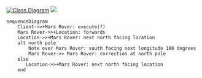 [![Class Diagram](https://mermaid.ink/img/pako:eNplkT1uwzAMha9CcErQnMBrf6Z0SVYvrETbQi2xoKg2QZC7V01Sx241kZ8e-R6kEzrxjA26kXJ-CtQrxTZBPRcCr6R5J5-spysFeNiKIwuSwBVVTvbbTwI-sCvGKycxUvL5RSU-k9qwvkrOc4Np22QA8CiiPiQyzuDu9V2wNw2pBx-U3dy6moOKVfGWO1ut__Nd6Ic_F53oF6nPS_pG7n2BF6nnCWfBQzI4LNvjbRo3GFkjBV9f-zLSog0cucWmlp47KqO12KYfKRWT_TE5bEwLb7B8-Op1-x9sOhozn78BHE-Lfw?type=png)](https://mermaid.live/edit#pako:eNplkT1uwzAMha9CcErQnMBrf6Z0SVYvrETbQi2xoKg2QZC7V01Sx241kZ8e-R6kEzrxjA26kXJ-CtQrxTZBPRcCr6R5J5-spysFeNiKIwuSwBVVTvbbTwI-sCvGKycxUvL5RSU-k9qwvkrOc4Np22QA8CiiPiQyzuDu9V2wNw2pBx-U3dy6moOKVfGWO1ut__Nd6Ic_F53oF6nPS_pG7n2BF6nnCWfBQzI4LNvjbRo3GFkjBV9f-zLSog0cucWmlp47KqO12KYfKRWT_TE5bEwLb7B8-Op1-x9sOhozn78BHE-Lfw)
[![](https://mermaid.ink/img/pako:eNqdUbFOxDAM_RUrE4giwYY63AIjxwBrFytxe5FS-8514NDp_p20pSoHG54iv-eX9_ROzksgV7uBDpnY01PETrFvGMo8pkhst5vNzRZ1gFd5J62BjuSz0VV7PbNWbGQ-i0eLwjW0oh-oYZhZy_63GtPRgEVtBy36yB2kbybMh5gWfC-J5t04L2IEowb8lBskr0qTdhLuouVAcP9wB4E6JRqgVenBZ9USEHrSGCLyKn6R6eIDL-XGT_7wrzFKw2rx35GJQ8OucsVXjzGUek4j0DjbUU-Nq8szUIs5WeMaPhcqZpO3T_auNs1UubwPaEubrm6xGKschWii27nyqfnzF8YSrO4?type=png)](https://mermaid.live/edit#pako:eNqdUbFOxDAM_RUrE4giwYY63AIjxwBrFytxe5FS-8514NDp_p20pSoHG54iv-eX9_ROzksgV7uBDpnY01PETrFvGMo8pkhst5vNzRZ1gFd5J62BjuSz0VV7PbNWbGQ-i0eLwjW0oh-oYZhZy_63GtPRgEVtBy36yB2kbybMh5gWfC-J5t04L2IEowb8lBskr0qTdhLuouVAcP9wB4E6JRqgVenBZ9USEHrSGCLyKn6R6eIDL-XGT_7wrzFKw2rx35GJQ8OucsVXjzGUek4j0DjbUU-Nq8szUIs5WeMaPhcqZpO3T_auNs1UubwPaEubrm6xGKschWii27nyqfnzF8YSrO4)
```mermaid
sequenceDiagram
    Client->>+Mars Rover: execute(f)
    Mars Rover->>+Location: forwards
    Location->>+Mars Rover: next north facing location 
    alt north pole
        Note over Mars Rover: south facing next longitude 180 degrees 
        Mars Rover->> Mars Rover: correction at north pole
    else
       Location->>+Mars Rover: next north facing location 
    end

```